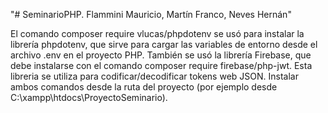 "# SeminarioPHP. Flammini Mauricio, Martín Franco, Neves Hernán" 

El comando composer require vlucas/phpdotenv se usó para instalar la librería phpdotenv, que sirve para cargar las variables de entorno desde el archivo .env en el proyecto PHP.
También se usó la librería Firebase, que debe instalarse con el comando composer require firebase/php-jwt. Esta libreria se utiliza para codificar/decodificar tokens web JSON.
Instalar ambos comandos desde la ruta del proyecto (por ejemplo desde C:\xampp\htdocs\ProyectoSeminario).
